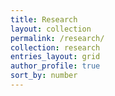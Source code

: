 ```yaml
---
title: Research
layout: collection
permalink: /research/
collection: research
entries_layout: grid
author_profile: true
sort_by: number
---
```

